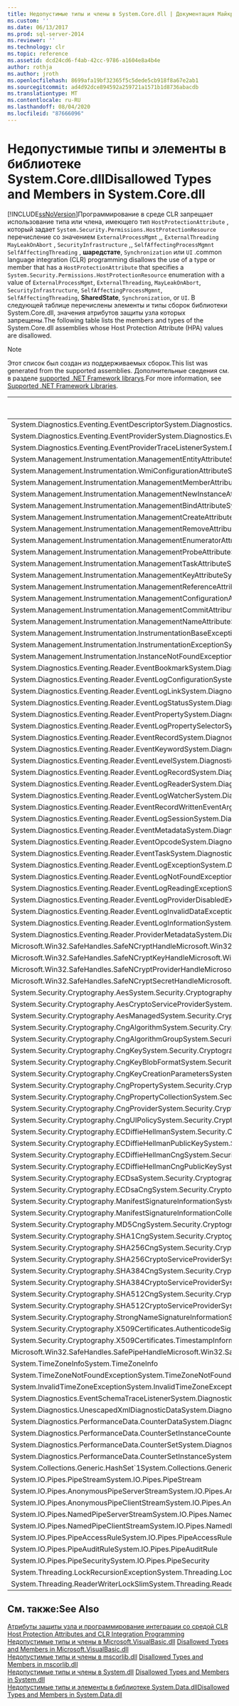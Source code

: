 ```yaml
---
title: Недопустимые типы и члены в System.Core.dll | Документация Майкрософт
ms.custom: ''
ms.date: 06/13/2017
ms.prod: sql-server-2014
ms.reviewer: ''
ms.technology: clr
ms.topic: reference
ms.assetid: dcd24cd6-f4ab-42cc-9786-a1604e8a4b4e
author: rothja
ms.author: jroth
ms.openlocfilehash: 8699afa19bf32365f5c5dede5cb918f8a67e2ab1
ms.sourcegitcommit: ad4d92dce894592a259721a1571b1d8736abacdb
ms.translationtype: MT
ms.contentlocale: ru-RU
ms.lasthandoff: 08/04/2020
ms.locfileid: "87666096"
---
```

# <a name="disallowed-types-and-members-in-systemcoredll"></a><span data-ttu-id="d1629-102">Недопустимые типы и элементы в библиотеке System.Core.dll</span><span class="sxs-lookup"><span data-stu-id="d1629-102">Disallowed Types and Members in System.Core.dll</span></span>
  [!INCLUDE[ssNoVersion](../../includes/ssnoversion-md.md)]<span data-ttu-id="d1629-103">Программирование в среде CLR запрещает использование типа или члена, имеющего тип `HostProtectionAttribute` , который задает `System.Security.Permissions.HostProtectionResource` перечисление со значением `ExternalProcessMgmt` ,, `ExternalThreading` `MayLeakOnAbort` , `SecurityInfrastructure` ,, `SelfAffectingProcessMgmnt` `SelfAffectingThreading` , **шаредстате**, `Synchronization` или `UI` .</span><span class="sxs-lookup"><span data-stu-id="d1629-103">common language integration (CLR) programming disallows the use of a type or member that has a `HostProtectionAttribute` that specifies a `System.Security.Permissions.HostProtectionResource` enumeration with a value of `ExternalProcessMgmt`, `ExternalThreading`, `MayLeakOnAbort`, `SecurityInfrastructure`, `SelfAffectingProcessMgmnt`, `SelfAffectingThreading`, **SharedState**, `Synchronization`, or `UI`.</span></span> <span data-ttu-id="d1629-104">В следующей таблице перечислены элементы и типы сборок библиотеки System.Core.dll, значения атрибутов защиты узла которых запрещены.</span><span class="sxs-lookup"><span data-stu-id="d1629-104">The following table lists the members and types of the System.Core.dll assemblies whose Host Protection Attribute (HPA) values are disallowed.</span></span>  
  
> [!NOTE]  
>  <span data-ttu-id="d1629-105">Этот список был создан из поддерживаемых сборок.</span><span class="sxs-lookup"><span data-stu-id="d1629-105">This list was generated from the supported assemblies.</span></span> <span data-ttu-id="d1629-106">Дополнительные сведения см. в разделе [supported .NET Framework librarys](../clr-integration/database-objects/supported-net-framework-libraries.md).</span><span class="sxs-lookup"><span data-stu-id="d1629-106">For more information, see [Supported .NET Framework Libraries](../clr-integration/database-objects/supported-net-framework-libraries.md).</span></span>  
  
|<span data-ttu-id="d1629-107">Тип или элемент</span><span class="sxs-lookup"><span data-stu-id="d1629-107">Type or Member</span></span>|<span data-ttu-id="d1629-108">Значения атрибутов защиты узла</span><span class="sxs-lookup"><span data-stu-id="d1629-108">HPA Value(s)</span></span>|  
|--------------------|--------------------|  
|<span data-ttu-id="d1629-109">System.Diagnostics.Eventing.EventDescriptor</span><span class="sxs-lookup"><span data-stu-id="d1629-109">System.Diagnostics.Eventing.EventDescriptor</span></span>|<span data-ttu-id="d1629-110">MayLeakOnAbort</span><span class="sxs-lookup"><span data-stu-id="d1629-110">MayLeakOnAbort</span></span>|  
|<span data-ttu-id="d1629-111">System.Diagnostics.Eventing.EventProvider</span><span class="sxs-lookup"><span data-stu-id="d1629-111">System.Diagnostics.Eventing.EventProvider</span></span>|<span data-ttu-id="d1629-112">MayLeakOnAbort</span><span class="sxs-lookup"><span data-stu-id="d1629-112">MayLeakOnAbort</span></span>|  
|<span data-ttu-id="d1629-113">System.Diagnostics.Eventing.EventProviderTraceListener</span><span class="sxs-lookup"><span data-stu-id="d1629-113">System.Diagnostics.Eventing.EventProviderTraceListener</span></span>|<span data-ttu-id="d1629-114">MayLeakOnAbort</span><span class="sxs-lookup"><span data-stu-id="d1629-114">MayLeakOnAbort</span></span>|  
|<span data-ttu-id="d1629-115">System.Management.Instrumentation.ManagementEntityAttribute</span><span class="sxs-lookup"><span data-stu-id="d1629-115">System.Management.Instrumentation.ManagementEntityAttribute</span></span>|<span data-ttu-id="d1629-116">MayLeakOnAbort</span><span class="sxs-lookup"><span data-stu-id="d1629-116">MayLeakOnAbort</span></span>|  
|<span data-ttu-id="d1629-117">System.Management.Instrumentation.WmiConfigurationAttribute</span><span class="sxs-lookup"><span data-stu-id="d1629-117">System.Management.Instrumentation.WmiConfigurationAttribute</span></span>|<span data-ttu-id="d1629-118">MayLeakOnAbort</span><span class="sxs-lookup"><span data-stu-id="d1629-118">MayLeakOnAbort</span></span>|  
|<span data-ttu-id="d1629-119">System.Management.Instrumentation.ManagementMemberAttribute</span><span class="sxs-lookup"><span data-stu-id="d1629-119">System.Management.Instrumentation.ManagementMemberAttribute</span></span>|<span data-ttu-id="d1629-120">MayLeakOnAbort</span><span class="sxs-lookup"><span data-stu-id="d1629-120">MayLeakOnAbort</span></span>|  
|<span data-ttu-id="d1629-121">System.Management.Instrumentation.ManagementNewInstanceAttribute</span><span class="sxs-lookup"><span data-stu-id="d1629-121">System.Management.Instrumentation.ManagementNewInstanceAttribute</span></span>|<span data-ttu-id="d1629-122">MayLeakOnAbort</span><span class="sxs-lookup"><span data-stu-id="d1629-122">MayLeakOnAbort</span></span>|  
|<span data-ttu-id="d1629-123">System.Management.Instrumentation.ManagementBindAttribute</span><span class="sxs-lookup"><span data-stu-id="d1629-123">System.Management.Instrumentation.ManagementBindAttribute</span></span>|<span data-ttu-id="d1629-124">MayLeakOnAbort</span><span class="sxs-lookup"><span data-stu-id="d1629-124">MayLeakOnAbort</span></span>|  
|<span data-ttu-id="d1629-125">System.Management.Instrumentation.ManagementCreateAttribute</span><span class="sxs-lookup"><span data-stu-id="d1629-125">System.Management.Instrumentation.ManagementCreateAttribute</span></span>|<span data-ttu-id="d1629-126">MayLeakOnAbort</span><span class="sxs-lookup"><span data-stu-id="d1629-126">MayLeakOnAbort</span></span>|  
|<span data-ttu-id="d1629-127">System.Management.Instrumentation.ManagementRemoveAttribute</span><span class="sxs-lookup"><span data-stu-id="d1629-127">System.Management.Instrumentation.ManagementRemoveAttribute</span></span>|<span data-ttu-id="d1629-128">MayLeakOnAbort</span><span class="sxs-lookup"><span data-stu-id="d1629-128">MayLeakOnAbort</span></span>|  
|<span data-ttu-id="d1629-129">System.Management.Instrumentation.ManagementEnumeratorAttribute</span><span class="sxs-lookup"><span data-stu-id="d1629-129">System.Management.Instrumentation.ManagementEnumeratorAttribute</span></span>|<span data-ttu-id="d1629-130">MayLeakOnAbort</span><span class="sxs-lookup"><span data-stu-id="d1629-130">MayLeakOnAbort</span></span>|  
|<span data-ttu-id="d1629-131">System.Management.Instrumentation.ManagementProbeAttribute</span><span class="sxs-lookup"><span data-stu-id="d1629-131">System.Management.Instrumentation.ManagementProbeAttribute</span></span>|<span data-ttu-id="d1629-132">MayLeakOnAbort</span><span class="sxs-lookup"><span data-stu-id="d1629-132">MayLeakOnAbort</span></span>|  
|<span data-ttu-id="d1629-133">System.Management.Instrumentation.ManagementTaskAttribute</span><span class="sxs-lookup"><span data-stu-id="d1629-133">System.Management.Instrumentation.ManagementTaskAttribute</span></span>|<span data-ttu-id="d1629-134">MayLeakOnAbort</span><span class="sxs-lookup"><span data-stu-id="d1629-134">MayLeakOnAbort</span></span>|  
|<span data-ttu-id="d1629-135">System.Management.Instrumentation.ManagementKeyAttribute</span><span class="sxs-lookup"><span data-stu-id="d1629-135">System.Management.Instrumentation.ManagementKeyAttribute</span></span>|<span data-ttu-id="d1629-136">MayLeakOnAbort</span><span class="sxs-lookup"><span data-stu-id="d1629-136">MayLeakOnAbort</span></span>|  
|<span data-ttu-id="d1629-137">System.Management.Instrumentation.ManagementReferenceAttribute</span><span class="sxs-lookup"><span data-stu-id="d1629-137">System.Management.Instrumentation.ManagementReferenceAttribute</span></span>|<span data-ttu-id="d1629-138">MayLeakOnAbort</span><span class="sxs-lookup"><span data-stu-id="d1629-138">MayLeakOnAbort</span></span>|  
|<span data-ttu-id="d1629-139">System.Management.Instrumentation.ManagementConfigurationAttribute</span><span class="sxs-lookup"><span data-stu-id="d1629-139">System.Management.Instrumentation.ManagementConfigurationAttribute</span></span>|<span data-ttu-id="d1629-140">MayLeakOnAbort</span><span class="sxs-lookup"><span data-stu-id="d1629-140">MayLeakOnAbort</span></span>|  
|<span data-ttu-id="d1629-141">System.Management.Instrumentation.ManagementCommitAttribute</span><span class="sxs-lookup"><span data-stu-id="d1629-141">System.Management.Instrumentation.ManagementCommitAttribute</span></span>|<span data-ttu-id="d1629-142">MayLeakOnAbort</span><span class="sxs-lookup"><span data-stu-id="d1629-142">MayLeakOnAbort</span></span>|  
|<span data-ttu-id="d1629-143">System.Management.Instrumentation.ManagementNameAttribute</span><span class="sxs-lookup"><span data-stu-id="d1629-143">System.Management.Instrumentation.ManagementNameAttribute</span></span>|<span data-ttu-id="d1629-144">MayLeakOnAbort</span><span class="sxs-lookup"><span data-stu-id="d1629-144">MayLeakOnAbort</span></span>|  
|<span data-ttu-id="d1629-145">System.Management.Instrumentation.InstrumentationBaseException</span><span class="sxs-lookup"><span data-stu-id="d1629-145">System.Management.Instrumentation.InstrumentationBaseException</span></span>|<span data-ttu-id="d1629-146">MayLeakOnAbort</span><span class="sxs-lookup"><span data-stu-id="d1629-146">MayLeakOnAbort</span></span>|  
|<span data-ttu-id="d1629-147">System.Management.Instrumentation.InstrumentationException</span><span class="sxs-lookup"><span data-stu-id="d1629-147">System.Management.Instrumentation.InstrumentationException</span></span>|<span data-ttu-id="d1629-148">MayLeakOnAbort</span><span class="sxs-lookup"><span data-stu-id="d1629-148">MayLeakOnAbort</span></span>|  
|<span data-ttu-id="d1629-149">System.Management.Instrumentation.InstanceNotFoundException</span><span class="sxs-lookup"><span data-stu-id="d1629-149">System.Management.Instrumentation.InstanceNotFoundException</span></span>|<span data-ttu-id="d1629-150">MayLeakOnAbort</span><span class="sxs-lookup"><span data-stu-id="d1629-150">MayLeakOnAbort</span></span>|  
|<span data-ttu-id="d1629-151">System.Diagnostics.Eventing.Reader.EventBookmark</span><span class="sxs-lookup"><span data-stu-id="d1629-151">System.Diagnostics.Eventing.Reader.EventBookmark</span></span>|<span data-ttu-id="d1629-152">MayLeakOnAbort</span><span class="sxs-lookup"><span data-stu-id="d1629-152">MayLeakOnAbort</span></span>|  
|<span data-ttu-id="d1629-153">System.Diagnostics.Eventing.Reader.EventLogConfiguration</span><span class="sxs-lookup"><span data-stu-id="d1629-153">System.Diagnostics.Eventing.Reader.EventLogConfiguration</span></span>|<span data-ttu-id="d1629-154">MayLeakOnAbort</span><span class="sxs-lookup"><span data-stu-id="d1629-154">MayLeakOnAbort</span></span>|  
|<span data-ttu-id="d1629-155">System.Diagnostics.Eventing.Reader.EventLogLink</span><span class="sxs-lookup"><span data-stu-id="d1629-155">System.Diagnostics.Eventing.Reader.EventLogLink</span></span>|<span data-ttu-id="d1629-156">MayLeakOnAbort</span><span class="sxs-lookup"><span data-stu-id="d1629-156">MayLeakOnAbort</span></span>|  
|<span data-ttu-id="d1629-157">System.Diagnostics.Eventing.Reader.EventLogStatus</span><span class="sxs-lookup"><span data-stu-id="d1629-157">System.Diagnostics.Eventing.Reader.EventLogStatus</span></span>|<span data-ttu-id="d1629-158">MayLeakOnAbort</span><span class="sxs-lookup"><span data-stu-id="d1629-158">MayLeakOnAbort</span></span>|  
|<span data-ttu-id="d1629-159">System.Diagnostics.Eventing.Reader.EventProperty</span><span class="sxs-lookup"><span data-stu-id="d1629-159">System.Diagnostics.Eventing.Reader.EventProperty</span></span>|<span data-ttu-id="d1629-160">MayLeakOnAbort</span><span class="sxs-lookup"><span data-stu-id="d1629-160">MayLeakOnAbort</span></span>|  
|<span data-ttu-id="d1629-161">System.Diagnostics.Eventing.Reader.EventLogPropertySelector</span><span class="sxs-lookup"><span data-stu-id="d1629-161">System.Diagnostics.Eventing.Reader.EventLogPropertySelector</span></span>|<span data-ttu-id="d1629-162">MayLeakOnAbort</span><span class="sxs-lookup"><span data-stu-id="d1629-162">MayLeakOnAbort</span></span>|  
|<span data-ttu-id="d1629-163">System.Diagnostics.Eventing.Reader.EventRecord</span><span class="sxs-lookup"><span data-stu-id="d1629-163">System.Diagnostics.Eventing.Reader.EventRecord</span></span>|<span data-ttu-id="d1629-164">MayLeakOnAbort</span><span class="sxs-lookup"><span data-stu-id="d1629-164">MayLeakOnAbort</span></span>|  
|<span data-ttu-id="d1629-165">System.Diagnostics.Eventing.Reader.EventKeyword</span><span class="sxs-lookup"><span data-stu-id="d1629-165">System.Diagnostics.Eventing.Reader.EventKeyword</span></span>|<span data-ttu-id="d1629-166">MayLeakOnAbort</span><span class="sxs-lookup"><span data-stu-id="d1629-166">MayLeakOnAbort</span></span>|  
|<span data-ttu-id="d1629-167">System.Diagnostics.Eventing.Reader.EventLevel</span><span class="sxs-lookup"><span data-stu-id="d1629-167">System.Diagnostics.Eventing.Reader.EventLevel</span></span>|<span data-ttu-id="d1629-168">MayLeakOnAbort</span><span class="sxs-lookup"><span data-stu-id="d1629-168">MayLeakOnAbort</span></span>|  
|<span data-ttu-id="d1629-169">System.Diagnostics.Eventing.Reader.EventLogRecord</span><span class="sxs-lookup"><span data-stu-id="d1629-169">System.Diagnostics.Eventing.Reader.EventLogRecord</span></span>|<span data-ttu-id="d1629-170">MayLeakOnAbort</span><span class="sxs-lookup"><span data-stu-id="d1629-170">MayLeakOnAbort</span></span>|  
|<span data-ttu-id="d1629-171">System.Diagnostics.Eventing.Reader.EventLogReader</span><span class="sxs-lookup"><span data-stu-id="d1629-171">System.Diagnostics.Eventing.Reader.EventLogReader</span></span>|<span data-ttu-id="d1629-172">MayLeakOnAbort</span><span class="sxs-lookup"><span data-stu-id="d1629-172">MayLeakOnAbort</span></span>|  
|<span data-ttu-id="d1629-173">System.Diagnostics.Eventing.Reader.EventLogWatcher</span><span class="sxs-lookup"><span data-stu-id="d1629-173">System.Diagnostics.Eventing.Reader.EventLogWatcher</span></span>|<span data-ttu-id="d1629-174">MayLeakOnAbort</span><span class="sxs-lookup"><span data-stu-id="d1629-174">MayLeakOnAbort</span></span>|  
|<span data-ttu-id="d1629-175">System.Diagnostics.Eventing.Reader.EventRecordWrittenEventArgs</span><span class="sxs-lookup"><span data-stu-id="d1629-175">System.Diagnostics.Eventing.Reader.EventRecordWrittenEventArgs</span></span>|<span data-ttu-id="d1629-176">MayLeakOnAbort</span><span class="sxs-lookup"><span data-stu-id="d1629-176">MayLeakOnAbort</span></span>|  
|<span data-ttu-id="d1629-177">System.Diagnostics.Eventing.Reader.EventLogSession</span><span class="sxs-lookup"><span data-stu-id="d1629-177">System.Diagnostics.Eventing.Reader.EventLogSession</span></span>|<span data-ttu-id="d1629-178">MayLeakOnAbort</span><span class="sxs-lookup"><span data-stu-id="d1629-178">MayLeakOnAbort</span></span>|  
|<span data-ttu-id="d1629-179">System.Diagnostics.Eventing.Reader.EventMetadata</span><span class="sxs-lookup"><span data-stu-id="d1629-179">System.Diagnostics.Eventing.Reader.EventMetadata</span></span>|<span data-ttu-id="d1629-180">MayLeakOnAbort</span><span class="sxs-lookup"><span data-stu-id="d1629-180">MayLeakOnAbort</span></span>|  
|<span data-ttu-id="d1629-181">System.Diagnostics.Eventing.Reader.EventOpcode</span><span class="sxs-lookup"><span data-stu-id="d1629-181">System.Diagnostics.Eventing.Reader.EventOpcode</span></span>|<span data-ttu-id="d1629-182">MayLeakOnAbort</span><span class="sxs-lookup"><span data-stu-id="d1629-182">MayLeakOnAbort</span></span>|  
|<span data-ttu-id="d1629-183">System.Diagnostics.Eventing.Reader.EventTask</span><span class="sxs-lookup"><span data-stu-id="d1629-183">System.Diagnostics.Eventing.Reader.EventTask</span></span>|<span data-ttu-id="d1629-184">MayLeakOnAbort</span><span class="sxs-lookup"><span data-stu-id="d1629-184">MayLeakOnAbort</span></span>|  
|<span data-ttu-id="d1629-185">System.Diagnostics.Eventing.Reader.EventLogException</span><span class="sxs-lookup"><span data-stu-id="d1629-185">System.Diagnostics.Eventing.Reader.EventLogException</span></span>|<span data-ttu-id="d1629-186">MayLeakOnAbort</span><span class="sxs-lookup"><span data-stu-id="d1629-186">MayLeakOnAbort</span></span>|  
|<span data-ttu-id="d1629-187">System.Diagnostics.Eventing.Reader.EventLogNotFoundException</span><span class="sxs-lookup"><span data-stu-id="d1629-187">System.Diagnostics.Eventing.Reader.EventLogNotFoundException</span></span>|<span data-ttu-id="d1629-188">MayLeakOnAbort</span><span class="sxs-lookup"><span data-stu-id="d1629-188">MayLeakOnAbort</span></span>|  
|<span data-ttu-id="d1629-189">System.Diagnostics.Eventing.Reader.EventLogReadingException</span><span class="sxs-lookup"><span data-stu-id="d1629-189">System.Diagnostics.Eventing.Reader.EventLogReadingException</span></span>|<span data-ttu-id="d1629-190">MayLeakOnAbort</span><span class="sxs-lookup"><span data-stu-id="d1629-190">MayLeakOnAbort</span></span>|  
|<span data-ttu-id="d1629-191">System.Diagnostics.Eventing.Reader.EventLogProviderDisabledException</span><span class="sxs-lookup"><span data-stu-id="d1629-191">System.Diagnostics.Eventing.Reader.EventLogProviderDisabledException</span></span>|<span data-ttu-id="d1629-192">MayLeakOnAbort</span><span class="sxs-lookup"><span data-stu-id="d1629-192">MayLeakOnAbort</span></span>|  
|<span data-ttu-id="d1629-193">System.Diagnostics.Eventing.Reader.EventLogInvalidDataException</span><span class="sxs-lookup"><span data-stu-id="d1629-193">System.Diagnostics.Eventing.Reader.EventLogInvalidDataException</span></span>|<span data-ttu-id="d1629-194">MayLeakOnAbort</span><span class="sxs-lookup"><span data-stu-id="d1629-194">MayLeakOnAbort</span></span>|  
|<span data-ttu-id="d1629-195">System.Diagnostics.Eventing.Reader.EventLogInformation</span><span class="sxs-lookup"><span data-stu-id="d1629-195">System.Diagnostics.Eventing.Reader.EventLogInformation</span></span>|<span data-ttu-id="d1629-196">MayLeakOnAbort</span><span class="sxs-lookup"><span data-stu-id="d1629-196">MayLeakOnAbort</span></span>|  
|<span data-ttu-id="d1629-197">System.Diagnostics.Eventing.Reader.ProviderMetadata</span><span class="sxs-lookup"><span data-stu-id="d1629-197">System.Diagnostics.Eventing.Reader.ProviderMetadata</span></span>|<span data-ttu-id="d1629-198">MayLeakOnAbort</span><span class="sxs-lookup"><span data-stu-id="d1629-198">MayLeakOnAbort</span></span>|  
|<span data-ttu-id="d1629-199">Microsoft.Win32.SafeHandles.SafeNCryptHandle</span><span class="sxs-lookup"><span data-stu-id="d1629-199">Microsoft.Win32.SafeHandles.SafeNCryptHandle</span></span>|<span data-ttu-id="d1629-200">MayLeakOnAbort</span><span class="sxs-lookup"><span data-stu-id="d1629-200">MayLeakOnAbort</span></span>|  
|<span data-ttu-id="d1629-201">Microsoft.Win32.SafeHandles.SafeNCryptKeyHandle</span><span class="sxs-lookup"><span data-stu-id="d1629-201">Microsoft.Win32.SafeHandles.SafeNCryptKeyHandle</span></span>|<span data-ttu-id="d1629-202">MayLeakOnAbort</span><span class="sxs-lookup"><span data-stu-id="d1629-202">MayLeakOnAbort</span></span>|  
|<span data-ttu-id="d1629-203">Microsoft.Win32.SafeHandles.SafeNCryptProviderHandle</span><span class="sxs-lookup"><span data-stu-id="d1629-203">Microsoft.Win32.SafeHandles.SafeNCryptProviderHandle</span></span>|<span data-ttu-id="d1629-204">MayLeakOnAbort</span><span class="sxs-lookup"><span data-stu-id="d1629-204">MayLeakOnAbort</span></span>|  
|<span data-ttu-id="d1629-205">Microsoft.Win32.SafeHandles.SafeNCryptSecretHandle</span><span class="sxs-lookup"><span data-stu-id="d1629-205">Microsoft.Win32.SafeHandles.SafeNCryptSecretHandle</span></span>|<span data-ttu-id="d1629-206">MayLeakOnAbort</span><span class="sxs-lookup"><span data-stu-id="d1629-206">MayLeakOnAbort</span></span>|  
|<span data-ttu-id="d1629-207">System.Security.Cryptography.Aes</span><span class="sxs-lookup"><span data-stu-id="d1629-207">System.Security.Cryptography.Aes</span></span>|<span data-ttu-id="d1629-208">MayLeakOnAbort</span><span class="sxs-lookup"><span data-stu-id="d1629-208">MayLeakOnAbort</span></span>|  
|<span data-ttu-id="d1629-209">System.Security.Cryptography.AesCryptoServiceProvider</span><span class="sxs-lookup"><span data-stu-id="d1629-209">System.Security.Cryptography.AesCryptoServiceProvider</span></span>|<span data-ttu-id="d1629-210">MayLeakOnAbort</span><span class="sxs-lookup"><span data-stu-id="d1629-210">MayLeakOnAbort</span></span>|  
|<span data-ttu-id="d1629-211">System.Security.Cryptography.AesManaged</span><span class="sxs-lookup"><span data-stu-id="d1629-211">System.Security.Cryptography.AesManaged</span></span>|<span data-ttu-id="d1629-212">MayLeakOnAbort</span><span class="sxs-lookup"><span data-stu-id="d1629-212">MayLeakOnAbort</span></span>|  
|<span data-ttu-id="d1629-213">System.Security.Cryptography.CngAlgorithm</span><span class="sxs-lookup"><span data-stu-id="d1629-213">System.Security.Cryptography.CngAlgorithm</span></span>|<span data-ttu-id="d1629-214">MayLeakOnAbort</span><span class="sxs-lookup"><span data-stu-id="d1629-214">MayLeakOnAbort</span></span>|  
|<span data-ttu-id="d1629-215">System.Security.Cryptography.CngAlgorithmGroup</span><span class="sxs-lookup"><span data-stu-id="d1629-215">System.Security.Cryptography.CngAlgorithmGroup</span></span>|<span data-ttu-id="d1629-216">MayLeakOnAbort</span><span class="sxs-lookup"><span data-stu-id="d1629-216">MayLeakOnAbort</span></span>|  
|<span data-ttu-id="d1629-217">System.Security.Cryptography.CngKey</span><span class="sxs-lookup"><span data-stu-id="d1629-217">System.Security.Cryptography.CngKey</span></span>|<span data-ttu-id="d1629-218">MayLeakOnAbort</span><span class="sxs-lookup"><span data-stu-id="d1629-218">MayLeakOnAbort</span></span>|  
|<span data-ttu-id="d1629-219">System.Security.Cryptography.CngKeyBlobFormat</span><span class="sxs-lookup"><span data-stu-id="d1629-219">System.Security.Cryptography.CngKeyBlobFormat</span></span>|<span data-ttu-id="d1629-220">MayLeakOnAbort</span><span class="sxs-lookup"><span data-stu-id="d1629-220">MayLeakOnAbort</span></span>|  
|<span data-ttu-id="d1629-221">System.Security.Cryptography.CngKeyCreationParameters</span><span class="sxs-lookup"><span data-stu-id="d1629-221">System.Security.Cryptography.CngKeyCreationParameters</span></span>|<span data-ttu-id="d1629-222">MayLeakOnAbort</span><span class="sxs-lookup"><span data-stu-id="d1629-222">MayLeakOnAbort</span></span>|  
|<span data-ttu-id="d1629-223">System.Security.Cryptography.CngProperty</span><span class="sxs-lookup"><span data-stu-id="d1629-223">System.Security.Cryptography.CngProperty</span></span>|<span data-ttu-id="d1629-224">MayLeakOnAbort</span><span class="sxs-lookup"><span data-stu-id="d1629-224">MayLeakOnAbort</span></span>|  
|<span data-ttu-id="d1629-225">System.Security.Cryptography.CngPropertyCollection</span><span class="sxs-lookup"><span data-stu-id="d1629-225">System.Security.Cryptography.CngPropertyCollection</span></span>|<span data-ttu-id="d1629-226">MayLeakOnAbort</span><span class="sxs-lookup"><span data-stu-id="d1629-226">MayLeakOnAbort</span></span>|  
|<span data-ttu-id="d1629-227">System.Security.Cryptography.CngProvider</span><span class="sxs-lookup"><span data-stu-id="d1629-227">System.Security.Cryptography.CngProvider</span></span>|<span data-ttu-id="d1629-228">MayLeakOnAbort</span><span class="sxs-lookup"><span data-stu-id="d1629-228">MayLeakOnAbort</span></span>|  
|<span data-ttu-id="d1629-229">System.Security.Cryptography.CngUIPolicy</span><span class="sxs-lookup"><span data-stu-id="d1629-229">System.Security.Cryptography.CngUIPolicy</span></span>|<span data-ttu-id="d1629-230">MayLeakOnAbort</span><span class="sxs-lookup"><span data-stu-id="d1629-230">MayLeakOnAbort</span></span>|  
|<span data-ttu-id="d1629-231">System.Security.Cryptography.ECDiffieHellman</span><span class="sxs-lookup"><span data-stu-id="d1629-231">System.Security.Cryptography.ECDiffieHellman</span></span>|<span data-ttu-id="d1629-232">MayLeakOnAbort</span><span class="sxs-lookup"><span data-stu-id="d1629-232">MayLeakOnAbort</span></span>|  
|<span data-ttu-id="d1629-233">System.Security.Cryptography.ECDiffieHellmanPublicKey</span><span class="sxs-lookup"><span data-stu-id="d1629-233">System.Security.Cryptography.ECDiffieHellmanPublicKey</span></span>|<span data-ttu-id="d1629-234">MayLeakOnAbort</span><span class="sxs-lookup"><span data-stu-id="d1629-234">MayLeakOnAbort</span></span>|  
|<span data-ttu-id="d1629-235">System.Security.Cryptography.ECDiffieHellmanCng</span><span class="sxs-lookup"><span data-stu-id="d1629-235">System.Security.Cryptography.ECDiffieHellmanCng</span></span>|<span data-ttu-id="d1629-236">MayLeakOnAbort</span><span class="sxs-lookup"><span data-stu-id="d1629-236">MayLeakOnAbort</span></span>|  
|<span data-ttu-id="d1629-237">System.Security.Cryptography.ECDiffieHellmanCngPublicKey</span><span class="sxs-lookup"><span data-stu-id="d1629-237">System.Security.Cryptography.ECDiffieHellmanCngPublicKey</span></span>|<span data-ttu-id="d1629-238">MayLeakOnAbort</span><span class="sxs-lookup"><span data-stu-id="d1629-238">MayLeakOnAbort</span></span>|  
|<span data-ttu-id="d1629-239">System.Security.Cryptography.ECDsa</span><span class="sxs-lookup"><span data-stu-id="d1629-239">System.Security.Cryptography.ECDsa</span></span>|<span data-ttu-id="d1629-240">MayLeakOnAbort</span><span class="sxs-lookup"><span data-stu-id="d1629-240">MayLeakOnAbort</span></span>|  
|<span data-ttu-id="d1629-241">System.Security.Cryptography.ECDsaCng</span><span class="sxs-lookup"><span data-stu-id="d1629-241">System.Security.Cryptography.ECDsaCng</span></span>|<span data-ttu-id="d1629-242">MayLeakOnAbort</span><span class="sxs-lookup"><span data-stu-id="d1629-242">MayLeakOnAbort</span></span>|  
|<span data-ttu-id="d1629-243">System.Security.Cryptography.ManifestSignatureInformation</span><span class="sxs-lookup"><span data-stu-id="d1629-243">System.Security.Cryptography.ManifestSignatureInformation</span></span>|<span data-ttu-id="d1629-244">MayLeakOnAbort</span><span class="sxs-lookup"><span data-stu-id="d1629-244">MayLeakOnAbort</span></span>|  
|<span data-ttu-id="d1629-245">System.Security.Cryptography.ManifestSignatureInformationCollection</span><span class="sxs-lookup"><span data-stu-id="d1629-245">System.Security.Cryptography.ManifestSignatureInformationCollection</span></span>|<span data-ttu-id="d1629-246">MayLeakOnAbort</span><span class="sxs-lookup"><span data-stu-id="d1629-246">MayLeakOnAbort</span></span>|  
|<span data-ttu-id="d1629-247">System.Security.Cryptography.MD5Cng</span><span class="sxs-lookup"><span data-stu-id="d1629-247">System.Security.Cryptography.MD5Cng</span></span>|<span data-ttu-id="d1629-248">MayLeakOnAbort</span><span class="sxs-lookup"><span data-stu-id="d1629-248">MayLeakOnAbort</span></span>|  
|<span data-ttu-id="d1629-249">System.Security.Cryptography.SHA1Cng</span><span class="sxs-lookup"><span data-stu-id="d1629-249">System.Security.Cryptography.SHA1Cng</span></span>|<span data-ttu-id="d1629-250">MayLeakOnAbort</span><span class="sxs-lookup"><span data-stu-id="d1629-250">MayLeakOnAbort</span></span>|  
|<span data-ttu-id="d1629-251">System.Security.Cryptography.SHA256Cng</span><span class="sxs-lookup"><span data-stu-id="d1629-251">System.Security.Cryptography.SHA256Cng</span></span>|<span data-ttu-id="d1629-252">MayLeakOnAbort</span><span class="sxs-lookup"><span data-stu-id="d1629-252">MayLeakOnAbort</span></span>|  
|<span data-ttu-id="d1629-253">System.Security.Cryptography.SHA256CryptoServiceProvider</span><span class="sxs-lookup"><span data-stu-id="d1629-253">System.Security.Cryptography.SHA256CryptoServiceProvider</span></span>|<span data-ttu-id="d1629-254">MayLeakOnAbort</span><span class="sxs-lookup"><span data-stu-id="d1629-254">MayLeakOnAbort</span></span>|  
|<span data-ttu-id="d1629-255">System.Security.Cryptography.SHA384Cng</span><span class="sxs-lookup"><span data-stu-id="d1629-255">System.Security.Cryptography.SHA384Cng</span></span>|<span data-ttu-id="d1629-256">MayLeakOnAbort</span><span class="sxs-lookup"><span data-stu-id="d1629-256">MayLeakOnAbort</span></span>|  
|<span data-ttu-id="d1629-257">System.Security.Cryptography.SHA384CryptoServiceProvider</span><span class="sxs-lookup"><span data-stu-id="d1629-257">System.Security.Cryptography.SHA384CryptoServiceProvider</span></span>|<span data-ttu-id="d1629-258">MayLeakOnAbort</span><span class="sxs-lookup"><span data-stu-id="d1629-258">MayLeakOnAbort</span></span>|  
|<span data-ttu-id="d1629-259">System.Security.Cryptography.SHA512Cng</span><span class="sxs-lookup"><span data-stu-id="d1629-259">System.Security.Cryptography.SHA512Cng</span></span>|<span data-ttu-id="d1629-260">MayLeakOnAbort</span><span class="sxs-lookup"><span data-stu-id="d1629-260">MayLeakOnAbort</span></span>|  
|<span data-ttu-id="d1629-261">System.Security.Cryptography.SHA512CryptoServiceProvider</span><span class="sxs-lookup"><span data-stu-id="d1629-261">System.Security.Cryptography.SHA512CryptoServiceProvider</span></span>|<span data-ttu-id="d1629-262">MayLeakOnAbort</span><span class="sxs-lookup"><span data-stu-id="d1629-262">MayLeakOnAbort</span></span>|  
|<span data-ttu-id="d1629-263">System.Security.Cryptography.StrongNameSignatureInformation</span><span class="sxs-lookup"><span data-stu-id="d1629-263">System.Security.Cryptography.StrongNameSignatureInformation</span></span>|<span data-ttu-id="d1629-264">MayLeakOnAbort</span><span class="sxs-lookup"><span data-stu-id="d1629-264">MayLeakOnAbort</span></span>|  
|<span data-ttu-id="d1629-265">System.Security.Cryptography.X509Certificates.AuthenticodeSignatureInformation</span><span class="sxs-lookup"><span data-stu-id="d1629-265">System.Security.Cryptography.X509Certificates.AuthenticodeSignatureInformation</span></span>|<span data-ttu-id="d1629-266">MayLeakOnAbort</span><span class="sxs-lookup"><span data-stu-id="d1629-266">MayLeakOnAbort</span></span>|  
|<span data-ttu-id="d1629-267">System.Security.Cryptography.X509Certificates.TimestampInformation</span><span class="sxs-lookup"><span data-stu-id="d1629-267">System.Security.Cryptography.X509Certificates.TimestampInformation</span></span>|<span data-ttu-id="d1629-268">MayLeakOnAbort</span><span class="sxs-lookup"><span data-stu-id="d1629-268">MayLeakOnAbort</span></span>|  
|<span data-ttu-id="d1629-269">Microsoft.Win32.SafeHandles.SafePipeHandle</span><span class="sxs-lookup"><span data-stu-id="d1629-269">Microsoft.Win32.SafeHandles.SafePipeHandle</span></span>|<span data-ttu-id="d1629-270">MayLeakOnAbort</span><span class="sxs-lookup"><span data-stu-id="d1629-270">MayLeakOnAbort</span></span>|  
|<span data-ttu-id="d1629-271">System.TimeZoneInfo</span><span class="sxs-lookup"><span data-stu-id="d1629-271">System.TimeZoneInfo</span></span>|<span data-ttu-id="d1629-272">MayLeakOnAbort</span><span class="sxs-lookup"><span data-stu-id="d1629-272">MayLeakOnAbort</span></span>|  
|<span data-ttu-id="d1629-273">System.TimeZoneNotFoundException</span><span class="sxs-lookup"><span data-stu-id="d1629-273">System.TimeZoneNotFoundException</span></span>|<span data-ttu-id="d1629-274">MayLeakOnAbort</span><span class="sxs-lookup"><span data-stu-id="d1629-274">MayLeakOnAbort</span></span>|  
|<span data-ttu-id="d1629-275">System.InvalidTimeZoneException</span><span class="sxs-lookup"><span data-stu-id="d1629-275">System.InvalidTimeZoneException</span></span>|<span data-ttu-id="d1629-276">MayLeakOnAbort</span><span class="sxs-lookup"><span data-stu-id="d1629-276">MayLeakOnAbort</span></span>|  
|<span data-ttu-id="d1629-277">System.Diagnostics.EventSchemaTraceListener</span><span class="sxs-lookup"><span data-stu-id="d1629-277">System.Diagnostics.EventSchemaTraceListener</span></span>|<span data-ttu-id="d1629-278">MayLeakOnAbort</span><span class="sxs-lookup"><span data-stu-id="d1629-278">MayLeakOnAbort</span></span>|  
|<span data-ttu-id="d1629-279">System.Diagnostics.UnescapedXmlDiagnosticData</span><span class="sxs-lookup"><span data-stu-id="d1629-279">System.Diagnostics.UnescapedXmlDiagnosticData</span></span>|<span data-ttu-id="d1629-280">MayLeakOnAbort</span><span class="sxs-lookup"><span data-stu-id="d1629-280">MayLeakOnAbort</span></span>|  
|<span data-ttu-id="d1629-281">System.Diagnostics.PerformanceData.CounterData</span><span class="sxs-lookup"><span data-stu-id="d1629-281">System.Diagnostics.PerformanceData.CounterData</span></span>|<span data-ttu-id="d1629-282">MayLeakOnAbort</span><span class="sxs-lookup"><span data-stu-id="d1629-282">MayLeakOnAbort</span></span>|  
|<span data-ttu-id="d1629-283">System.Diagnostics.PerformanceData.CounterSetInstanceCounterDataSet</span><span class="sxs-lookup"><span data-stu-id="d1629-283">System.Diagnostics.PerformanceData.CounterSetInstanceCounterDataSet</span></span>|<span data-ttu-id="d1629-284">MayLeakOnAbort</span><span class="sxs-lookup"><span data-stu-id="d1629-284">MayLeakOnAbort</span></span>|  
|<span data-ttu-id="d1629-285">System.Diagnostics.PerformanceData.CounterSet</span><span class="sxs-lookup"><span data-stu-id="d1629-285">System.Diagnostics.PerformanceData.CounterSet</span></span>|<span data-ttu-id="d1629-286">MayLeakOnAbort</span><span class="sxs-lookup"><span data-stu-id="d1629-286">MayLeakOnAbort</span></span>|  
|<span data-ttu-id="d1629-287">System.Diagnostics.PerformanceData.CounterSetInstance</span><span class="sxs-lookup"><span data-stu-id="d1629-287">System.Diagnostics.PerformanceData.CounterSetInstance</span></span>|<span data-ttu-id="d1629-288">MayLeakOnAbort</span><span class="sxs-lookup"><span data-stu-id="d1629-288">MayLeakOnAbort</span></span>|  
|<span data-ttu-id="d1629-289">System.Collections.Generic.HashSet\`1</span><span class="sxs-lookup"><span data-stu-id="d1629-289">System.Collections.Generic.HashSet\`1</span></span>|<span data-ttu-id="d1629-290">MayLeakOnAbort</span><span class="sxs-lookup"><span data-stu-id="d1629-290">MayLeakOnAbort</span></span>|  
|<span data-ttu-id="d1629-291">System.IO.Pipes.PipeStream</span><span class="sxs-lookup"><span data-stu-id="d1629-291">System.IO.Pipes.PipeStream</span></span>|<span data-ttu-id="d1629-292">MayLeakOnAbort</span><span class="sxs-lookup"><span data-stu-id="d1629-292">MayLeakOnAbort</span></span>|  
|<span data-ttu-id="d1629-293">System.IO.Pipes.AnonymousPipeServerStream</span><span class="sxs-lookup"><span data-stu-id="d1629-293">System.IO.Pipes.AnonymousPipeServerStream</span></span>|<span data-ttu-id="d1629-294">MayLeakOnAbort</span><span class="sxs-lookup"><span data-stu-id="d1629-294">MayLeakOnAbort</span></span>|  
|<span data-ttu-id="d1629-295">System.IO.Pipes.AnonymousPipeClientStream</span><span class="sxs-lookup"><span data-stu-id="d1629-295">System.IO.Pipes.AnonymousPipeClientStream</span></span>|<span data-ttu-id="d1629-296">MayLeakOnAbort</span><span class="sxs-lookup"><span data-stu-id="d1629-296">MayLeakOnAbort</span></span>|  
|<span data-ttu-id="d1629-297">System.IO.Pipes.NamedPipeServerStream</span><span class="sxs-lookup"><span data-stu-id="d1629-297">System.IO.Pipes.NamedPipeServerStream</span></span>|<span data-ttu-id="d1629-298">MayLeakOnAbort</span><span class="sxs-lookup"><span data-stu-id="d1629-298">MayLeakOnAbort</span></span>|  
|<span data-ttu-id="d1629-299">System.IO.Pipes.NamedPipeClientStream</span><span class="sxs-lookup"><span data-stu-id="d1629-299">System.IO.Pipes.NamedPipeClientStream</span></span>|<span data-ttu-id="d1629-300">MayLeakOnAbort</span><span class="sxs-lookup"><span data-stu-id="d1629-300">MayLeakOnAbort</span></span>|  
|<span data-ttu-id="d1629-301">System.IO.Pipes.PipeAccessRule</span><span class="sxs-lookup"><span data-stu-id="d1629-301">System.IO.Pipes.PipeAccessRule</span></span>|<span data-ttu-id="d1629-302">MayLeakOnAbort</span><span class="sxs-lookup"><span data-stu-id="d1629-302">MayLeakOnAbort</span></span>|  
|<span data-ttu-id="d1629-303">System.IO.Pipes.PipeAuditRule</span><span class="sxs-lookup"><span data-stu-id="d1629-303">System.IO.Pipes.PipeAuditRule</span></span>|<span data-ttu-id="d1629-304">MayLeakOnAbort</span><span class="sxs-lookup"><span data-stu-id="d1629-304">MayLeakOnAbort</span></span>|  
|<span data-ttu-id="d1629-305">System.IO.Pipes.PipeSecurity</span><span class="sxs-lookup"><span data-stu-id="d1629-305">System.IO.Pipes.PipeSecurity</span></span>|<span data-ttu-id="d1629-306">MayLeakOnAbort</span><span class="sxs-lookup"><span data-stu-id="d1629-306">MayLeakOnAbort</span></span>|  
|<span data-ttu-id="d1629-307">System.Threading.LockRecursionException</span><span class="sxs-lookup"><span data-stu-id="d1629-307">System.Threading.LockRecursionException</span></span>|<span data-ttu-id="d1629-308">MayLeakOnAbort</span><span class="sxs-lookup"><span data-stu-id="d1629-308">MayLeakOnAbort</span></span>|  
|<span data-ttu-id="d1629-309">System.Threading.ReaderWriterLockSlim</span><span class="sxs-lookup"><span data-stu-id="d1629-309">System.Threading.ReaderWriterLockSlim</span></span>|<span data-ttu-id="d1629-310">MayLeakOnAbort</span><span class="sxs-lookup"><span data-stu-id="d1629-310">MayLeakOnAbort</span></span>|  
  
## <a name="see-also"></a><span data-ttu-id="d1629-311">См. также:</span><span class="sxs-lookup"><span data-stu-id="d1629-311">See Also</span></span>  
 <span data-ttu-id="d1629-312">[Атрибуты защиты узла и программирование интеграции со средой CLR](host-protection-attributes-and-clr-integration-programming.md) </span><span class="sxs-lookup"><span data-stu-id="d1629-312">[Host Protection Attributes and CLR Integration Programming](host-protection-attributes-and-clr-integration-programming.md) </span></span>  
 <span data-ttu-id="d1629-313">[Недопустимые типы и члены в Microsoft.VisualBasic.dll](disallowed-types-and-members-in-microsoft-visualbasic-dll.md) </span><span class="sxs-lookup"><span data-stu-id="d1629-313">[Disallowed Types and Members in Microsoft.VisualBasic.dll](disallowed-types-and-members-in-microsoft-visualbasic-dll.md) </span></span>  
 <span data-ttu-id="d1629-314">[Недопустимые типы и члены в mscorlib.dll](disallowed-types-and-members-in-mscorlib-dll.md) </span><span class="sxs-lookup"><span data-stu-id="d1629-314">[Disallowed Types and Members in mscorlib.dll](disallowed-types-and-members-in-mscorlib-dll.md) </span></span>  
 <span data-ttu-id="d1629-315">[Недопустимые типы и члены в System.dll](disallowed-types-and-members-in-system-dll.md) </span><span class="sxs-lookup"><span data-stu-id="d1629-315">[Disallowed Types and Members in System.dll](disallowed-types-and-members-in-system-dll.md) </span></span>  
 [<span data-ttu-id="d1629-316">Недопустимые типы и элементы в библиотеке System.Data.dll</span><span class="sxs-lookup"><span data-stu-id="d1629-316">Disallowed Types and Members in System.Data.dll</span></span>](disallowed-types-and-members-in-system-data-dll.md)  
  
  
